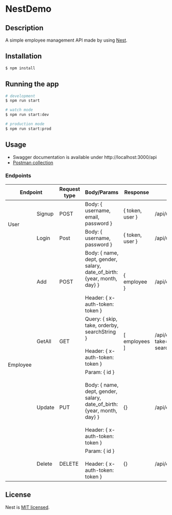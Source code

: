 # NestDemo

## Description

A simple employee management API made by using [Nest](https://github.com/nestjs/nest).

## Installation

```bash
$ npm install
```

## Running the app

```bash
# development
$ npm run start

# watch mode
$ npm run start:dev

# production mode
$ npm run start:prod
```

## Usage

- Swagger documentation is available under http://localhost:3000/api
- [Postman collection](https://github.com/Besufikad17/nest-demo/releases/download/%23testing/NestDemo.postman_collection.json)

### Endpoints

<table>
<thead>
  <tr>
    <th colspan="2">Endpoint</th>
    <th>Request type</th>
    <th>Body/Params</th>
    <th>Response</th>
    <th>Route</th>
  </tr>
</thead>
<tbody>
  <tr>
    <td rowspan="2">User</td>
    <td>Signup</td>
    <td>POST</td>
    <td>Body: { username, email, password }</td>
    <td>{ token, user }</td>
    <td>/api/user/signup</td>
  </tr>
  <tr>
    <td>Login</td>
    <td>Post</td>
    <td>Body: { username, password }</td>
    <td>{ token, user }</td>
    <td>/api/user/login</td>
  </tr>
  <tr>
    <td rowspan="4">Employee</td>
    <td>Add</td>
    <td>POST</td>
    <td>Body: { name, dept, gender, salary, date_of_birth: <br> {year, month, day} }<br><br>Header: { x-auth-token: token }</td>
    <td>{ employee }</td>
    <td>/api/employee/add</td>
  </tr>
  <tr>
    <td>GetAll</td>
    <td>GET</td>
    <td>Query: { skip, take, orderby, searchString }<br><br>Header: { x-auth-token: token }</td>
    <td>[ employees ]</td>
    <td>/api/employee/all?skip=skip&amp;<br>take=take&amp;orderby=orderby&amp;<br>searchString=searchString</td>
  </tr>
  <tr>
    <td>Update</td>
    <td>PUT</td>
    <td>Param: { id }<br><br>Body: { name, dept, gender, salary, date_of_birth: <br> {year, month, day} }<br><br>Header: { x-auth-token: token }</td>
    <td>{}</td>
    <td>/api/employee/update/:id</td>
  </tr>
  <tr>
    <td>Delete</td>
    <td>DELETE</td>
    <td>Param: { id }<br><br>Header: { x-auth-token: token }</td>
    <td>{}</td>
    <td>/api/employee/delete/:id</td>
  </tr>
</tbody>
</table>

## License

Nest is [MIT licensed](LICENSE).
